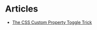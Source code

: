# Articles

* [The CSS Custom Property Toggle Trick](https://css-tricks.com/the-css-custom-property-toggle-trick/)